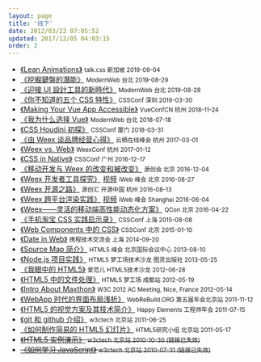 ```yaml
---
layout: page
title: '线下'
date: 2012/03/22 07:05:52
updated: 2017/12/05 04:03:15
order: 2
---
```


* [《Lean Animations》](/slides/lean-animations) <small>talk.css 新加坡 2019-09-04</small>
* [《挖掘鍵盤的潛能》](/slides/kb-discovery) <small>ModernWeb 台北 2019-08-29</small>
* [《迎接 UI 設計工具的新時代》](/slides/ui-design-tools) <small>ModernWeb 台北 2019-08-28</small>
* [《你不知道的五个 CSS 特性》](/slides/five-css-features) <small>CSSConf 深圳 2019-03-30</small>
* [《Making Your Vue App Accessible》](/slides/vue-a11y-utils) <small>VueConfCN 杭州 2018-11-24</small>
* [《我为什么选择 Vue》](/slides/why-vue) <small>ModernWeb 台北 2018-07-18</small>
* [《CSS Houdini 初探》](/slides/css-houdini) <small>CSSConf 厦门 2018-03-31</small>
* [《由 Weex 谈品牌经营心得》](/slides/weex-opensource-branding) <small>云栖在线峰会 杭州 2017-03-01</small>
* [《Weex vs. Web》](/slides/weex-web) <small>WeexConf 杭州 2017-01-12</small>
* [《CSS in Native》](/slides/weex-css) <small>CSSConf 广州 2016-12-17</small>
* [《移动开发与 Weex 的改变和被改变》](/slides/weex-osc2016-beijing) <small>源创会 北京 2016-12-04</small>
* [《Weex 开发者工具探究》](https://pan.baidu.com/s/1c2oiFE4) [视频](https://pan.baidu.com/s/1slF207z) <small>iWeb 峰会 北京 2016-08-27</small>
* [《Weex 开源之路》](/slides/weex-osc2016) <small>源创汇 开源中国 杭州 2016-08-13</small>
* [《Weex 跨平台渲染实践》](https://pan.baidu.com/s/1jI2eKui) [视频](https://pan.baidu.com/s/1i4XFqgH) <small>iWeb 峰会 Shanghai 2016-06-04</small>
* [《Weex——灵活的移动端高性能动态化方案》](http://www.infoq.com/cn/presentations/weex-flexible-mobile-terminal-high-performance-dynamic-program) <small>QCon 北京 2016-04-22</small>
* [《手机淘宝 CSS 实践启示录》](/slides/taobao-css-memos/) <small>CSSConf 上海 2015-08-08</small>
* [《Web Components 中的 CSS》](/slides/css-scoping/) <small>CSSConf 北京 2015-01-10</small>
* [《Date in Web》](/slides/date-in-web/) <small>携程技术交流会 上海 2014-09-20</small>
* [《Source Map 简介》](/slides/source-map-intro/) <small>HTML5 峰会 北京国际会议中心 2013-08-10</small>
* [《Node.js 项目实践》](/slides/node-js-practice) <small>HTML5 梦工场技术沙龙 图灵出版社 2013-05-25</small>
* [《我眼中的 HTML5》](/slides/my-view-of-html5) <small>爱范儿 HTML5技术沙龙 2012-06-28</small>
* [《HTML5 中的文件处理》](/slides/files-in-html5) <small>HTML5 梦工场 成都站 2012-05-19</small>
* [《Intro About Maxthon》](/slides/intro-about-maxthon) <small>W3C 2012 AC Meeting, Nice, France 2012-05-14</small>
* [《WebApp 时代的界面布局浅析》](/slides/think-about-webapp-layout) <small>WebReBuild.ORG 第五届年会北京站 2011-11-12</small>
* [《HTML5 的视觉方案及其技术简介》](/slides/new-generated-html5-ui) <small>Happy Elements 工程师年会 2011-07-15</small>
* [《git 和 github 介绍》](/slides/learning-git) <small>w3ctech 北京站 2011-06-25</small>
* [《如何制作简易的 HTML5 幻灯片》](/slides/how-to-build-html5-slides) <small>HTML5研究小组 北京站 2011-05-17</small>
* <s>[《HTML5 实例演示》](http://www.slideshare.net/jinjiang/html-5demo20101030) <small>w3ctech 北京站 2010-10-30 (链接已失效)</s></small>
* <s>[《如何学习 JavaScript》](http://www.slideshare.net/jinjiang/learning-javascript) <small>w3ctech 北京站 2010-07-31 (链接已失效)</s></small>
